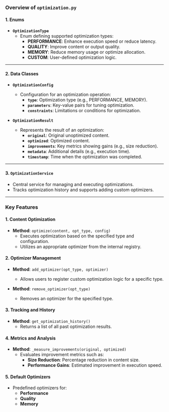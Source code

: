 ### **Overview of `optimization.py`**


#### **1. Enums**
- **`OptimizationType`**
  - Enum defining supported optimization types:
    - **PERFORMANCE**: Enhance execution speed or reduce latency.
    - **QUALITY**: Improve content or output quality.
    - **MEMORY**: Reduce memory usage or optimize allocation.
    - **CUSTOM**: User-defined optimization logic.

---

#### **2. Data Classes**
- **`OptimizationConfig`**
  - Configuration for an optimization operation:
    - **`type`**: Optimization type (e.g., PERFORMANCE, MEMORY).
    - **`parameters`**: Key-value pairs for tuning optimization.
    - **`constraints`**: Limitations or conditions for optimization.

- **`OptimizationResult`**
  - Represents the result of an optimization:
    - **`original`**: Original unoptimized content.
    - **`optimized`**: Optimized content.
    - **`improvements`**: Key metrics showing gains (e.g., size reduction).
    - **`metadata`**: Additional details (e.g., execution time).
    - **`timestamp`**: Time when the optimization was completed.

---

#### **3. `OptimizationService`**
- Central service for managing and executing optimizations.
- Tracks optimization history and supports adding custom optimizers.

---

### **Key Features**

#### **1. Content Optimization**
- **Method**: `optimize(content, opt_type, config)`
  - Executes optimization based on the specified type and configuration.
  - Utilizes an appropriate optimizer from the internal registry.

#### **2. Optimizer Management**
- **Method**: `add_optimizer(opt_type, optimizer)`
  - Allows users to register custom optimization logic for a specific type.

- **Method**: `remove_optimizer(opt_type)`
  - Removes an optimizer for the specified type.

#### **3. Tracking and History**
- **Method**: `get_optimization_history()`
  - Returns a list of all past optimization results.

#### **4. Metrics and Analysis**
- **Method**: `_measure_improvements(original, optimized)`
  - Evaluates improvement metrics such as:
    - **Size Reduction**: Percentage reduction in content size.
    - **Performance Gains**: Estimated improvement in execution speed.

#### **5. Default Optimizers**
- Predefined optimizers for:
  - **Performance**
  - **Quality**
  - **Memory**
